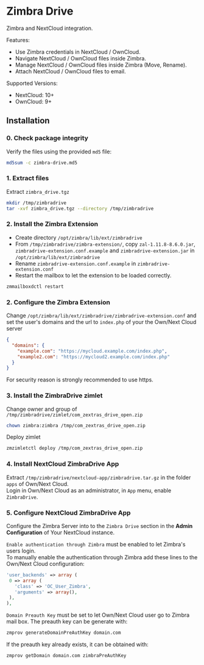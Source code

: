 Zimbra Drive
============

Zimbra and NextCloud integration.

Features:
- Use Zimbra credentials in NextCloud / OwnCloud.
- Navigate NextCloud / OwnCloud files inside Zimbra.
- Manage NextCloud / OwnCloud files inside Zimbra (Move, Rename).
- Attach NextCloud / OwnCloud files to email.

Supported Versions:
- NextCloud: 10+
- OwnCloud: 9+

## Installation

### 0. Check package integrity
Verify the files using the provided `md5` file:
```bash
md5sum -c zimbra-drive.md5
```

### 1. Extract files
Extract `zimbra_drive.tgz`
```bash
mkdir /tmp/zimbradrive
tar -xvf zimbra_drive.tgz --directory /tmp/zimbradrive
```

### 2. Install the Zimbra Extension
- Create directory `/opt/zimbra/lib/ext/zimbradrive`
- From `/tmp/zimbradrive/zimbra-extension/`, copy `zal-1.11.8-8.6.0.jar`, `zimbradrive-extension.conf.example` and `zimbradrive-extension.jar` in `/opt/zimbra/lib/ext/zimbradrive`
- Rename `zimbradrive-extension.conf.example` in `zimbradrive-extension.conf`
- Restart the mailbox to let the extension to be loaded correctly.
```bash
zmmailboxdctl restart
```

### 2. Configure the Zimbra Extension
Change `/opt/zimbra/lib/ext/zimbradrive/zimbradrive-extension.conf` and set the user's domains and the url to `index.php` of your the Own/Next Cloud server
```json
{
  "domains": {
    "example.com": "https://mycloud.example.com/index.php",
    "example2.com": "https://mycloud2.example.com/index.php"
  }
}
```
 For security reason is strongly recommended to use https.

### 3. Install the ZimbraDrive zimlet
Change owner and group of `/tmp/zimbradrive/zimlet/com_zextras_drive_open.zip`
```bash
chown zimbra:zimbra /tmp/com_zextras_drive_open.zip
```
Deploy zimlet
```bash
zmzimletctl deploy /tmp/com_zextras_drive_open.zip
```

### 4. Install NextCloud ZimbraDrive App
Extract `/tmp/zimbradrive/nextcloud-app/zimbradrive.tar.gz` in the folder `apps` of Own/Next Cloud.  
Login in Own/Next Cloud as an administrator, in `App` menu, enable `ZimbraDrive`.

### 5. Configure NextCloud ZimbraDrive App
Configure the Zimbra Server into to the `Zimbra Drive` section in the **Admin Configuration** of Your NextCloud instance.  

`Enable authentication through Zimbra` must be enabled to let Zimbra's users login.  
To manually enable the authentication through Zimbra add these lines to the Own/Next Cloud configuration:
```php
'user_backends' => array (
 0 => array (
   'class' => 'OC_User_Zimbra',
   'arguments' => array(),
 ),
),
```

`Domain Preauth Key` must be set to let Own/Next Cloud user go to Zimbra mail box.
The preauth key can be generate with:
```bash
zmprov generateDomainPreAuthKey domain.com
```
If the preauth key already exists, it can be obtained with:
```bash
zmprov getDomain domain.com zimbraPreAuthKey
```

